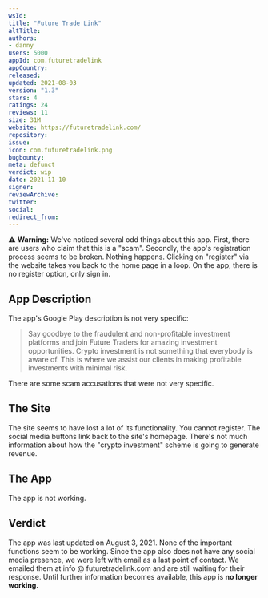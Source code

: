 ```yaml
---
wsId: 
title: "Future Trade Link"
altTitle: 
authors:
- danny
users: 5000
appId: com.futuretradelink
appCountry: 
released: 
updated: 2021-08-03
version: "1.3"
stars: 4
ratings: 24
reviews: 11
size: 31M
website: https://futuretradelink.com/
repository: 
issue: 
icon: com.futuretradelink.png
bugbounty: 
meta: defunct
verdict: wip
date: 2021-11-10
signer: 
reviewArchive:
twitter: 
social:
redirect_from:
---
```


⚠️ **Warning:** We've noticed several odd things about this app. First, there are users who claim that this is a "scam". Secondly, the app's registration process seems to be broken. Nothing happens. Clicking on "register" via the website takes you back to the home page in a loop. On the app, there is no register option, only sign in.

## App Description

The app's Google Play description is not very specific:

> Say goodbye to the fraudulent and non-profitable investment platforms and join Future Traders for amazing investment opportunities. Crypto investment is not something that everybody is aware of. This is where we assist our clients in making profitable investments with minimal risk.

There are some scam accusations that were not very specific.

## The Site

The site seems to have lost a lot of its functionality. You cannot register. The social media buttons link back to the site's homepage. There's not much information about how the "crypto investment" scheme is going to generate revenue.

## The App

The app is not working.

## Verdict

The app was last updated on August 3, 2021. None of the important functions seem to be working. Since the app also does not have any social media presence, we were left with email as a last point of contact. We emailed them at info @ futuretradelink.com and are still waiting for their response. Until further information becomes available, this app is **no longer working.**
